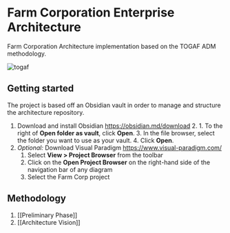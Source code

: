 # Farm Corporation Enterprise Architecture

Farm Corporation Architecture implementation based on the TOGAF ADM methodology.

![togaf]("https://github.com/smacken/farmcorp-architecture/diagrams/Pasted%20image%2020240312124331.png?raw=true")
## Getting started

The project is based off an Obsidian vault in order to manage and structure the architecture repository.
1. Download and install Obsidian https://obsidian.md/download
	2. 1. To the right of **Open folder as vault**, click **Open**.
	3. In the file browser, select the folder you want to use as your vault.
	4. Click **Open**.
2. _Optional:_ Download Visual Paradigm https://www.visual-paradigm.com/
	1. Select **View > Project Browser** from the toolbar
	2. Click on the **Open Project Browser** on the right-hand side of the navigation bar of any diagram
	3. Select the Farm Corp project

## Methodology

1. [[Preliminary Phase]]
2. [[Architecture Vision]]
